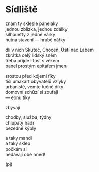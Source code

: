 Sídliště  
========  
  
znám ty skleslé paneláky  
jednou zblízka, jednou zdálky  
silhouetty z jedné várky  
hutná stavení — hrubé nářky 

dlí v nich Skuteč, Choceň, Ústí nad Labem  
zkrátka celý lidský sněm  
třeba přijde lítost s věkem  
panel prostým epitafem jmen

srostou před kójemi fíky  
tiší umakart obyvatelů vzlyky  
urbanisté, vemte tučné díky  
domovní schůzí si zoufají  
— eonu tiky

zbývají

chodby, služba, týdny  
chlupatý hadr  
bezedné kýbly

a taky mandl  
a taky sklep  
počkám si  
nedávají obé hned!
  
(pj)  
  
